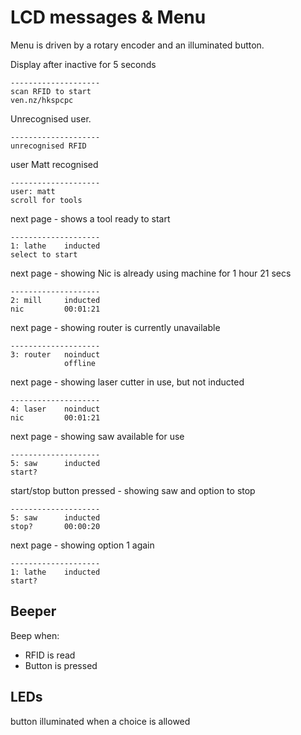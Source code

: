 # LCD messages & Menu

Menu is driven by a rotary encoder and an illuminated button.

Display after inactive for 5 seconds

    --------------------
    scan RFID to start
    ven.nz/hkspcpc

Unrecognised user.

    --------------------
    unrecognised RFID


user Matt recognised

    --------------------
    user: matt
    scroll for tools

next page - shows a tool ready to start

    --------------------
    1: lathe    inducted  
    select to start

next page - showing Nic is already using machine for 1 hour 21 secs

    --------------------
    2: mill     inducted
    nic         00:01:21

next page - showing router is currently unavailable

    --------------------
    3: router   noinduct
                offline 

next page - showing laser cutter in use, but not inducted

    --------------------
    4: laser    noinduct
    nic         00:01:21

next page - showing saw available for use

    --------------------
    5: saw      inducted
    start?

start/stop button pressed - showing saw and option to stop

    --------------------
    5: saw      inducted
    stop?       00:00:20

next page - showing option 1 again

    --------------------
    1: lathe    inducted  
    start?

## Beeper

Beep when:

* RFID is read
* Button is pressed

## LEDs

button illuminated when a choice is allowed

